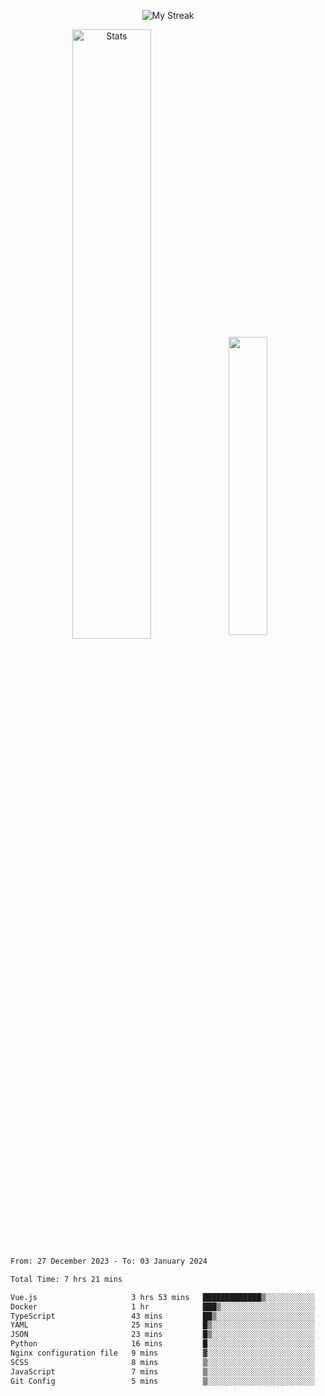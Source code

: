 <p align="center">
<picture>
  <source media="(prefers-color-scheme: dark)" srcset="http://github-readme-streak-stats.herokuapp.com?user=semolik&theme=dark&hide_border=true&background=DD272700">
  <img alt="My Streak" src="http://github-readme-streak-stats.herokuapp.com?user=semolik&hide_border=true">
</picture>
</p>
<div align="center">
  <picture>
    <source media="(prefers-color-scheme: dark)" srcset="https://github-readme-stats.vercel.app/api?username=semolik&show_icons=true&bg_color=DD272700&hide_border=true&theme=dark">
        <img alt="Stats" src="https://github-readme-stats.vercel.app/api?username=semolik&show_icons=true&bg_color=DD272700&hide_border=true" width="50%" >
  </picture>
  <sup>
  <picture>
  <source media="(prefers-color-scheme: dark)" srcset="https://github-readme-stats.vercel.app/api/top-langs/?username=semolik&layout=compact&hide_border=true&bg_color=DD272700&theme=dark">
  <img src="https://github-readme-stats.vercel.app/api/top-langs/?username=semolik&layout=compact&hide_border=true" width="35%" />
  </picture>
  </sup>
</div>
<!--START_SECTION:waka-->

```txt
From: 27 December 2023 - To: 03 January 2024

Total Time: 7 hrs 21 mins

Vue.js                     3 hrs 53 mins   █████████████▒░░░░░░░░░░░   52.92 %
Docker                     1 hr            ███▒░░░░░░░░░░░░░░░░░░░░░   13.81 %
TypeScript                 43 mins         ██▒░░░░░░░░░░░░░░░░░░░░░░   09.87 %
YAML                       25 mins         █▒░░░░░░░░░░░░░░░░░░░░░░░   05.75 %
JSON                       23 mins         █▒░░░░░░░░░░░░░░░░░░░░░░░   05.41 %
Python                     16 mins         █░░░░░░░░░░░░░░░░░░░░░░░░   03.64 %
Nginx configuration file   9 mins          ▓░░░░░░░░░░░░░░░░░░░░░░░░   02.23 %
SCSS                       8 mins          ▒░░░░░░░░░░░░░░░░░░░░░░░░   01.90 %
JavaScript                 7 mins          ▒░░░░░░░░░░░░░░░░░░░░░░░░   01.71 %
Git Config                 5 mins          ▒░░░░░░░░░░░░░░░░░░░░░░░░   01.14 %
```

<!--END_SECTION:waka-->

